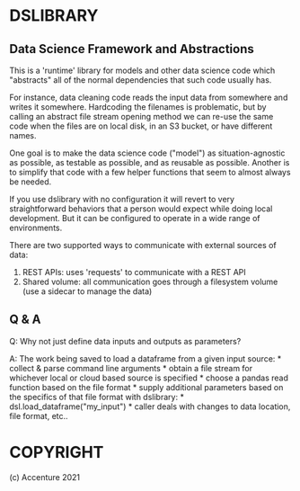 # DSLIBRARY

## Data Science Framework and Abstractions

This is a 'runtime' library for models and other data science code which "abstracts" all of the normal dependencies that
such code usually has.

For instance, data cleaning code reads the input data from somewhere and writes it somewhere.
Hardcoding the filenames is problematic, but by calling an abstract file stream opening method we can re-use the same
code when the files are on local disk, in an S3 bucket, or have different names.

One goal is to make the data science code ("model") as situation-agnostic as possible, as testable as possible, and as
reusable as possible.  Another is to simplify that code with a few helper functions that seem to almost always be
needed.

If you use dslibrary with no configuration it will revert to very straightforward behaviors that a person would expect
while doing local development.  But it can be configured to operate in a wide range of environments.

There are two supported ways to communicate with external sources of data:
  1) REST APIs: uses 'requests' to communicate with a REST API
  2) Shared volume: all communication goes through a filesystem volume (use a sidecar to manage the data)


## Q & A

Q: Why not just define data inputs and outputs as parameters?

A: The work being saved to load a dataframe from a given input source:
     * collect & parse command line arguments
     * obtain a file stream for whichever local or cloud based source is specified
     * choose a pandas read function based on the file format
     * supply additional parameters based on the specifics of that file format
  with dslibrary:
     * dsl.load_dataframe("my_input")
     * caller deals with changes to data location, file format, etc..


# COPYRIGHT

(c) Accenture 2021
